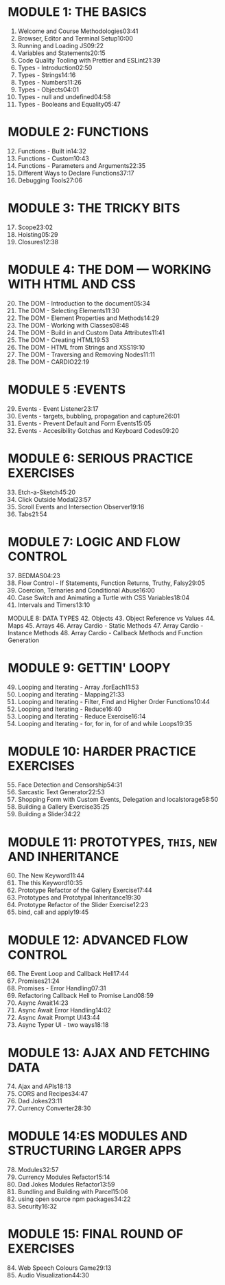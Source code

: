 <!-- Table of content  -->

# MODULE 1: THE BASICS
1. Welcome and Course Methodologies03:41
2. Browser, Editor and Terminal Setup10:00
3. Running and Loading JS09:22
4. Variables and Statements20:15
5. Code Quality Tooling with Prettier and ESLint21:39
6. Types - Introduction02:50
7. Types - Strings14:16
8. Types - Numbers11:26
9. Types - Objects04:01
10. Types - null and undefined04:58
11. Types - Booleans and Equality05:47

# MODULE 2: FUNCTIONS
12. Functions - Built in14:32
13. Functions - Custom10:43
14. Functions - Parameters and Arguments22:35
15. Different Ways to Declare Functions37:17 
16. Debugging Tools27:06

# MODULE 3: THE TRICKY BITS
17. Scope23:02
18. Hoisting05:29
19. Closures12:38

# MODULE 4: THE DOM — WORKING WITH HTML AND CSS
20. The DOM - Introduction to the document05:34
21. The DOM - Selecting Elements11:30
22. The DOM - Element Properties and Methods14:29
23. The DOM - Working with Classes08:48
24. The DOM - Build in and Custom Data Attributes11:41
25. The DOM - Creating HTML19:53
26. The DOM - HTML from Strings and XSS19:10
27. The DOM - Traversing and Removing Nodes11:11
28. The DOM - CARDIO22:19

# MODULE 5 :EVENTS
29. Events - Event Listener23:17
30. Events - targets, bubbling, propagation and capture26:01
31. Events - Prevent Default and Form Events15:05
32. Events - Accesibility Gotchas and Keyboard Codes09:20

# MODULE 6: SERIOUS PRACTICE EXERCISES
33. Etch-a-Sketch45:20
34. Click Outside Modal23:57
35. Scroll Events and Intersection Observer19:16
36. Tabs21:54

# MODULE 7: LOGIC AND FLOW CONTROL
37. BEDMAS04:23
38. Flow Control - If Statements, Function Returns, Truthy, Falsy29:05
39. Coercion, Ternaries and Conditional Abuse16:00
40. Case Switch and Animating a Turtle with CSS Variables18:04
41. Intervals and Timers13:10

MODULE 8: DATA TYPES
42. Objects
43. Object Reference vs Values
44. Maps
45. Arrays
46. Array Cardio - Static Methods
47. Array Cardio - Instance Methods
48. Array Cardio - Callback Methods and Function Generation

# MODULE 9: GETTIN' LOOPY
49. Looping and Iterating - Array .forEach11:53
50. Looping and Iterating - Mapping21:33
51. Looping and Iterating - Filter, Find and Higher Order Functions10:44
52. Looping and Iterating - Reduce16:40
53. Looping and Iterating - Reduce Exercise16:14
54. Looping and Iterating - for, for in, for of and while Loops19:35

# MODULE 10: HARDER PRACTICE EXERCISES
55. Face Detection and Censorship54:31
56. Sarcastic Text Generator22:53
57. Shopping Form with Custom Events, Delegation and localstorage58:50
58. Building a Gallery Exercise35:25
59. Building a Slider34:22

# MODULE 11: PROTOTYPES, `THIS`, `NEW` AND INHERITANCE
60. The New Keyword11:44
61. The this Keyword10:35
62. Prototype Refactor of the Gallery Exercise17:44
63. Prototypes and Prototypal Inheritance19:30
64. Prototype Refactor of the Slider Exercise12:23
65. bind, call and apply19:45

# MODULE 12: ADVANCED FLOW CONTROL
66. The Event Loop and Callback Hell17:44
67. Promises21:24
68. Promises - Error Handling07:31
69. Refactoring Callback Hell to Promise Land08:59
70. Async Await14:23
71. Async Await Error Handling14:02
72. Async Await Prompt UI43:44
73. Async Typer UI - two ways18:18

# MODULE 13: AJAX AND FETCHING DATA
74. Ajax and APIs18:13
75. CORS and Recipes34:47
76. Dad Jokes23:11
77. Currency Converter28:30

# MODULE 14:ES MODULES AND STRUCTURING LARGER APPS
78. Modules32:57
79. Currency Modules Refactor15:14
80. Dad Jokes Modules Refactor13:59
81. Bundling and Building with Parcel15:06
82. using open source npm packages34:22
83. Security16:32

# MODULE 15: FINAL ROUND OF EXERCISES
84. Web Speech Colours Game29:13
85. Audio Visualization44:30